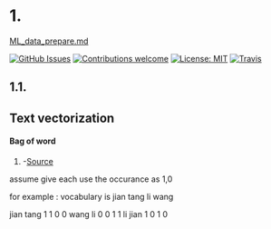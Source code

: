 # 1.

[ML_data_prepare.md](file:///c:/Local/Work/ML_Name/Note/ML_data_prepare.md)

[![GitHub Issues](https://img.shields.io/github/issues/zalandoresearch/flair.svg)](https://github.com/zalandoresearch/flair/issues)
[![Contributions welcome](https://img.shields.io/badge/contributions-welcome-brightgreen.svg)](CONTRIBUTING.md)
[![License: MIT](https://img.shields.io/badge/License-MIT-brightgreen.svg)](https://opensource.org/licenses/MIT)
[![Travis](https://img.shields.io/travis/zalandoresearch/flair.svg)](https://travis-ci.org/zalandoresearch/flair)

## 1.1.

## Text vectorization

#### Bag of word

1.  -[Source](https://towardsdatascience.com/your-guide-to-natural-language-processing-nlp-48ea2511f6e1)

assume give each use the occurance as 1,0

for example :
vocabulary is jian tang li wang

jian tang 1 1 0 0
wang li 0 0 1 1
li jian 1 0 1 0

  <It make sure that every s is unique>
